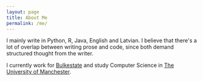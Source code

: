 ```yaml
---
layout: page
title: About Me
permalink: /me/
---
```


I mainly write in Python, R, Java, English and Latvian. I believe that there's a lot of overlap between writing prose and code, since both demand structured thought from the writer.

I currently work for [Bulkestate](https://bulkestate.com/en/) and study Computer Science in [The University of Manchester](http://www.manchester.ac.uk/).
